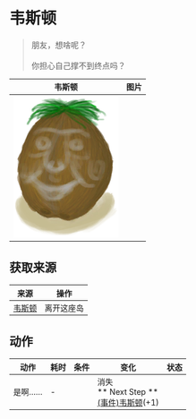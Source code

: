 # 韦斯顿  
> 朋友，想啥呢？<br><br>你担心自己撑不到终点吗？  
  
  韦斯顿  |   图片   
 ----  |  ----:   
   |  <img decoding="async" src="Sprite/Weston.png" href="a.md" style="max-width:300px;max-height:300px;">   
  
## 获取来源  
来源  |  操作  
----  |  ----  
[韦斯顿](Weston.md)  |  离开这座岛  
## 动作  
动作  |  耗时  |  条件  |  变化  |  状态  
----  |  ----  |  ----  |  ----  |  ----  
是啊……<br>  |  -  |    |  消失<br>** Next Step **<br>  [(事件)韦斯顿](Event_WestonIslandEscape2.md)(+1)<br>  |    
